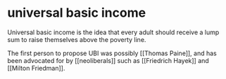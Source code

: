 # universal basic income

Universal basic income is the idea that every adult should receive a lump sum to raise themselves above the poverty line.

The first person to propose UBI was possibly [[Thomas Paine]], and has been advocated for by [[neoliberals]] such as [[Friedrich Hayek]] and [[Milton Friedman]].

